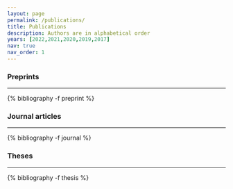 ```yaml
---
layout: page
permalink: /publications/
title: Publications
description: Authors are in alphabetical order
years: [2022,2021,2020,2019,2017]
nav: true
nav_order: 1
---
```

<!-- _pages/publications.md -->



<div class="publications">

<h3 style="margin-top= 2rem;">Preprints</h3> 
<hr style="color= var(--global-text-color);">
{% bibliography -f preprint %}

<h3 style="margin-bottom= 2rem;">Journal articles</h3>
<hr style="color= var(--global-text-color);">
{% bibliography -f journal %}

<h3 style="margin-bottom= 2rem;">Theses</h3>
<hr style="color= var(--global-text-color);">
{% bibliography -f thesis %}

</div>


